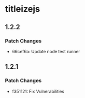 # titleizejs

## 1.2.2

### Patch Changes

- 66cef6a: Update node test runner

## 1.2.1

### Patch Changes

- f351121: Fix Vulnerabilities

